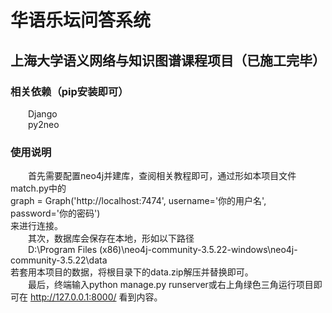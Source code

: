 # 华语乐坛问答系统
## 上海大学语义网络与知识图谱课程项目（已施工完毕）
### 相关依赖（pip安装即可）
&emsp;&emsp;Django<br>
&emsp;&emsp;py2neo
### 使用说明
&emsp;&emsp;首先需要配置neo4j并建库，查阅相关教程即可，通过形如本项目文件match.py中的<br>
graph = Graph('http://localhost:7474', username='你的用户名', password='你的密码')<br>
来进行连接。<br>
&emsp;&emsp;其次，数据库会保存在本地，形如以下路径<br>
&emsp;&emsp;D:\Program Files (x86)\neo4j-community-3.5.22-windows\neo4j-community-3.5.22\data<br>
若套用本项目的数据，将根目录下的data.zip解压并替换即可。<br>
&emsp;&emsp;最后，终端输入python manage.py runserver或右上角绿色三角运行项目即可在 http://127.0.0.1:8000/ 看到内容。